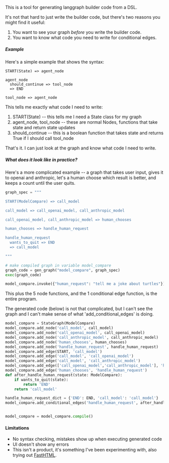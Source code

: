 
This is a tool for generating langgraph builder code from a DSL.  

It's not that hard to just write the builder code, 
but there's two reasons you might find it useful:

1. You want to see your graph *before* you write the builder code.
2. You want to know what code you need to write for conditional edges.

##### Example

Here's a simple example that shows the syntax:

```
START(State) => agent_node

agent_node
  should_continue => tool_node
  => END

tool_node => agent_node
```

This tells me exactly what code I need to write:

1. START(State) -- this tells me I need a State class for my graph
2. agent_node, tool_node -- these are normal Nodes, 
functions that take state and return state updates
3. should_continue -- this is a boolean function that 
takes state and returns True if I should call tool_node

That's it.  I can just look at the graph and 
know what code I need to write.

##### What does it look like in practice?

Here's a more complicated example -- a graph that takes user input, 
gives it to openai and anthropic, 
let's a human choose which result is better, 
and keeps a count until the user quits.

```python
graph_spec = """

START(ModelCompare) => call_model

call_model => call_openai_model, call_anthropic_model

call_openai_model, call_anthropic_model => human_chooses

human_chooses => handle_human_request

handle_human_request
  wants_to_quit => END
  => call_model

"""

# make compiled graph in variable model_compare
graph_code = gen_graph("model_compare", graph_spec)
exec(graph_code)

model_compare.invoke({"human_request": "tell me a joke about turtles"})
```

This plus the 5 node functions, and the 1 conditional edge function, is the entire program.  

The generated code (below) is not that complicated, but I can't see the graph and I can't make sense of what 'add_conditional_edges' is doing.

```python
model_compare = StateGraph(ModelCompare)
model_compare.add_node('call_model', call_model)
model_compare.add_node('call_openai_model', call_openai_model)
model_compare.add_node('call_anthropic_model', call_anthropic_model)
model_compare.add_node('human_chooses', human_chooses)
model_compare.add_node('handle_human_request', handle_human_request)
model_compare.add_edge(START, 'call_model')
model_compare.add_edge('call_model', 'call_openai_model')
model_compare.add_edge('call_model', 'call_anthropic_model')
model_compare.add_edge(['call_openai_model','call_anthropic_model'], 'human_chooses')
model_compare.add_edge('human_chooses', 'handle_human_request')
def after_handle_human_request(state: ModelCompare):
    if wants_to_quit(state):
        return 'END'
    return 'call_model'

handle_human_request_dict = {'END': END, 'call_model': 'call_model'}
model_compare.add_conditional_edges('handle_human_request', after_handle_human_request, handle_human_request_dict)


model_compare = model_compare.compile()
```

#### Limitations

- No syntax checking, mistakes show up when executing generated code
- UI doesn't show any errors
- This isn't a product, it's something I've been experimenting with, also trying out [FastHTML](https://about.fastht.ml/).